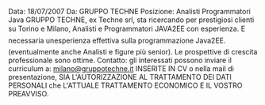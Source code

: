 Data: 18/07/2007
Da: GRUPPO TECHNE
Posizione: Analisti Programmatori Java
GRUPPO TECHNE, ex Techne srl, sta ricercando per prestigiosi clienti su Torino e Milano, Analisti e Programmatori JAVA2EE con esperienza.
E necessaria unesperienza effettiva sulla programmazione Java2EE. (eventualmente anche Analisti e figure più senior).
Le prospettive di crescita professionale sono ottime.
Contatto: gli interessati possono inviare il curriculum a: milano@gruppotechne.it 
INSERITE IN CV o nella mail di presentazione, SIA L'AUTORIZZAZIONE AL TRATTAMENTO DEI DATI PERSONALI che L'ATTUALE TRATTAMENTO ECONOMICO E IL VOSTRO PREAVVISO.
